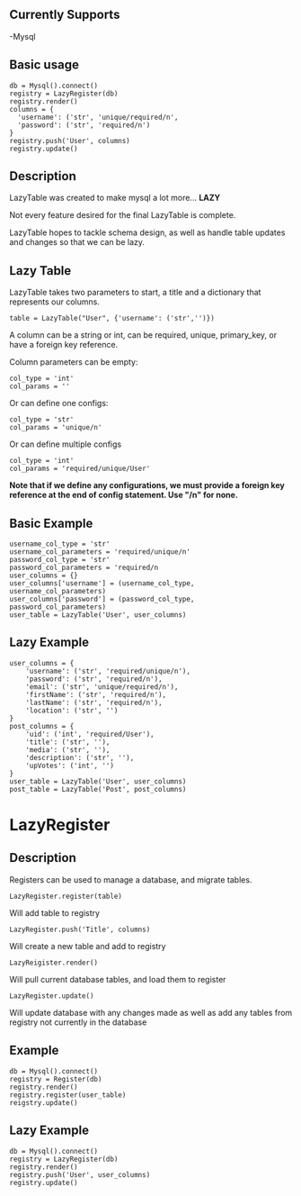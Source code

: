 ## Currently Supports
 -Mysql
 
## Basic usage
    db = Mysql().connect()
    registry = LazyRegister(db)
    registry.render()
    columns = {
      'username': ('str', 'unique/required/n',
      'password': ('str', 'required/n')
    }
    registry.push('User', columns)
    registry.update()

## Description
LazyTable was created to make mysql a lot more... **LAZY**
 
Not every feature desired for the final LazyTable is complete.

LazyTable hopes to tackle schema design, as well as
handle table updates and changes so that we
can be lazy.

## Lazy Table
LazyTable takes two parameters to start,
a title and a dictionary that represents
our columns.

    table = LazyTable("User", {'username': ('str','')})

A column can be a string or int, can be
required, unique, primary_key, or have
a foreign key reference.

Column parameters can be empty:

    col_type = 'int'
    col_params = ''
    
 Or can define one configs:
 
    col_type = 'str'
    col_params = 'unique/n'
    
 Or can define multiple configs
 
    col_type = 'int'
    col_params = 'required/unique/User'
    
 **Note that if we define any configurations,
 we must provide a foreign key reference at
 the end of config statement. Use "/n" for none.**

## Basic Example
    username_col_type = 'str'
    username_col_parameters = 'required/unique/n'
    password_col_type = 'str'
    password_col_parameters = 'required/n
    user_columns = {}
    user_columns['username'] = (username_col_type, username_col_parameters)
    user_columns['password'] = (password_col_type, password_col_parameters)
    user_table = LazyTable('User', user_columns)
    
## Lazy Example
    user_columns = {
        'username': ('str', 'required/unique/n'),
        'password': ('str', 'required/n'),
        'email': ('str', 'unique/required/n'),
        'firstName': ('str', 'required/n'),
        'lastName': ('str', 'required/n'),
        'location': ('str', '')
    }
    post_columns = {
        'uid': ('int', 'required/User'),
        'title': ('str', ''),
        'media': ('str', ''),
        'description': ('str', ''),
        'upVotes': ('int', '')
    }
    user_table = LazyTable('User', user_columns)
    post_table = LazyTable('Post', post_columns)
    
# LazyRegister
## Description
Registers can be used to manage a database, 
and migrate tables.

    LazyRegister.register(table)
Will add table to registry

    LazyRegister.push('Title', columns)
Will create a new table and add to registry

    LazyReigister.render()
Will pull current database tables, and load
them to register

    LazyRegister.update()
Will update database with any changes made
as well as add any tables from registry not currently
in the database


## Example
    db = Mysql().connect()
    registry = Register(db)
    registry.render()
    registry.register(user_table)
    reigstry.update()

## Lazy Example
    db = Mysql().connect()
    registry = LazyRegister(db)
    registry.render()
    registry.push('User', user_columns)
    registry.update()
